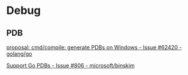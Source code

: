 # Debug
## PDB
[proposal: cmd/compile: generate PDBs on Windows - Issue #62420 - golang/go](https://github.com/golang/go/issues/62420)

[Support Go PDBs - Issue #806 - microsoft/binskim](https://github.com/microsoft/binskim/issues/806)
